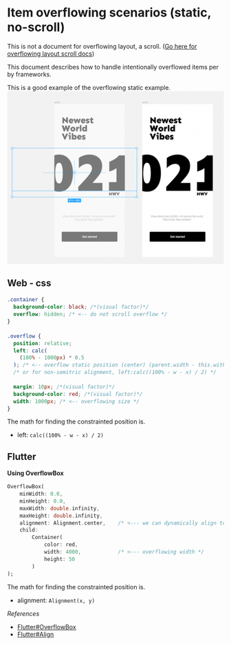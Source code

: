 # Item overflowing scenarios (static, no-scroll)

This is not a document for overflowing layout, a scroll. ([Go here for overflowing layout scroll docs](./overflow-layout-scroll.md))

This document describes how to handle intentionally overflowed items per by frameworks.

This is a good example of the overflowing static example.
![item overflow static intended overflow example design](./assets/item-overflow-static-intended-overflow-example-design.png)

## Web - css

```css
.container {
  background-color: black; /*(visual factor)*/
  overflow: hidden; /* <-- do not scroll overflow */
}

.overflow {
  position: relative;
  left: calc(
    (100% - 1000px) * 0.5
  ); /* <-- overflow static position (center) (parent.width - this.with / 2) */
  /* or for non-semitric alignment, left:calc((100% - w - x) / 2) */

  margin: 10px; /*(visual factor)*/
  background-color: red; /*(visual factor)*/
  width: 1000px; /* <-- overflowing size */
}
```

The math for finding the constrainted position is.

- left: `calc((100% - w - x) / 2)`

## Flutter

**Using OverflowBox**

```dart
OverflowBox(
    minWidth: 0.0,
    minHeight: 0.0,
    maxWidth: double.infinity,
    maxHeight: double.infinity,
    alignment: Alignment.center,    /* <--- we can dynamically align to match the design's snapshot */
    child:
        Container(
            color: red,
            width: 4000,            /* <--- overflowing width */
            height: 50
        )
);
```

The math for finding the constrainted position is.

<!-- TODO: math not complete - read https://api.flutter.dev/flutter/widgets/Align-class.html-->

- alignment: `Alignment(x, y)`

_References_

- [Flutter#OverflowBox](https://api.flutter.dev/flutter/widgets/OverflowBox-class.html)
- [Flutter#Align](https://api.flutter.dev/flutter/widgets/Align-class.html)
